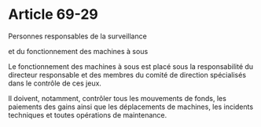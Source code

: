 # Article 69-29

Personnes responsables de la surveillance

et du fonctionnement des machines à sous

Le fonctionnement des machines à sous est placé sous la responsabilité du directeur responsable et des membres du comité de direction spécialisés dans le contrôle de ces jeux.

Il doivent, notamment, contrôler tous les mouvements de fonds, les paiements des gains ainsi que les déplacements de machines, les incidents techniques et toutes opérations de maintenance.
